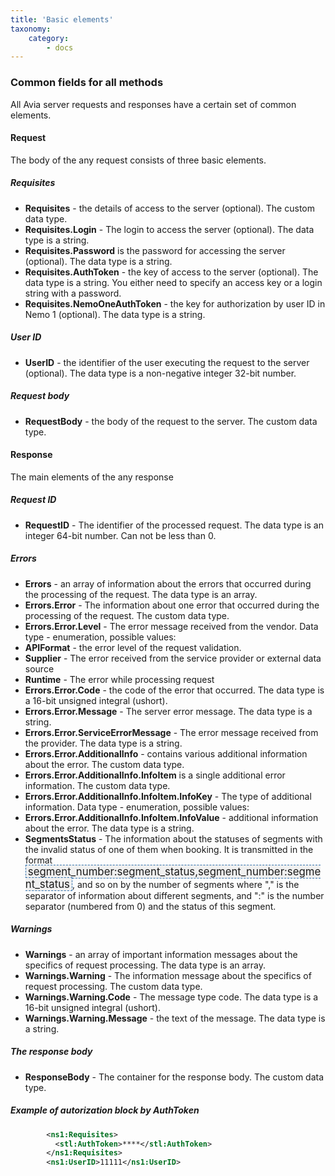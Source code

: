 ```yaml
---
title: 'Basic elements'
taxonomy:
    category:
        - docs
---
```


### Common fields for all methods

All Avia server requests and responses have a certain set of common elements.

#### Request

The body of the any request consists of three basic elements.

##### Requisites

* **Requisites** - the details of access to the server (optional). The custom data type.
* **Requisites.Login** - The login to access the server (optional). The data type is a string.
* **Requisites.Password** is the password for accessing the server (optional). The data type is a string.
* **Requisites.AuthToken** - the key of access to the server (optional). The data type is a string. You either need to specify an access key or a login string with a password.
* **Requisites.NemoOneAuthToken** - the key for authorization by user ID in Nemo 1 (optional). The data type is a string.


##### User ID

* **UserID** - the identifier of the user executing the request to the server (optional). The data type is a non-negative integer 32-bit number.

##### Request body

* **RequestBody** - the body of the request to the server. The custom data type.

#### Response

The main elements of the any response

##### Request ID

* **RequestID** - The identifier of the processed request. The data type is an integer 64-bit number. Can not be less than 0.

##### Errors

* **Errors** - an array of information about the errors that occurred during the processing of the request. The data type is an array.
* **Errors.Error** - The information about one error that occurred during the processing of the request. The custom data type.
* **Errors.Error.Level** - The error message received from the vendor. Data type - enumeration, possible values:
* **APIFormat** - the error level of the request validation.
* **Supplier** - The error received from the service provider or external data source
* **Runtime** - The error while processing request
* **Errors.Error.Code** - the code of the error that occurred. The data type is a 16-bit unsigned integral (ushort).
* **Errors.Error.Message** - The server error message. The data type is a string.
* **Errors.Error.ServiceErrorMessage** - The error message received from the provider. The data type is a string.
* **Errors.Error.AdditionalInfo** - contains various additional information about the error. The custom data type.
* **Errors.Error.AdditionalInfo.InfoItem** is a single additional error information. The custom data type.
* **Errors.Error.AdditionalInfo.InfoItem.InfoKey** - The type of additional information. Data type - enumeration, possible values:
* **Errors.Error.AdditionalInfo.InfoItem.InfoValue** - additional information about the error. The data type is a string.
* **SegmentsStatus** - The information about the statuses of segments with the invalid status of one of them when booking. It is transmitted in the format <syntaxhighlight lang="text" enclose="none" style="font-size: 1.2em; padding: 0 3px; background: #F0F0F0; border: 1px dashed #2F6FAB;">segment_number:segment_status,segment_number:segment_status</syntaxhighlight>, and so on by the number of segments where "," is the separator of information about different segments, and ":" is the number separator (numbered from 0) and the status of this segment.

##### Warnings

* **Warnings** - an array of important information messages about the specifics of request processing. The data type is an array.
* **Warnings.Warning** - The information message about the specifics of request processing. The custom data type.
* **Warnings.Warning.Code** - The message type code. The data type is a 16-bit unsigned integral (ushort).
* **Warnings.Warning.Message** - the text of the message. The data type is a string.

##### The response body

* **ResponseBody** - The container for the response body. The custom data type.

##### Example of autorization block by AuthToken
```xml
        <ns1:Requisites>
          <stl:AuthToken>****</stl:AuthToken>
        </ns1:Requisites>
        <ns1:UserID>11111</ns1:UserID>